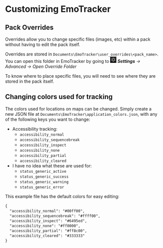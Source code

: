 # Customizing EmoTracker


## Pack Overrides

Overrides allow you to change specific files (images, etc) within a pack without having to edit the pack itself.

Overrides are stored in `Documents\EmoTracker\user_overrides\<pack_name>`. You can open this folder in EmoTracker by going to ***![Settings](images/settings.png) Settings** &rarr; Advanced &rarr; Open Override Folder*

To know where to place specific files, you will need to see where they are stored in the pack itself.




## Changing colors used for tracking

The colors used for locations on maps can be changed. Simply create a new JSON file at `Documents\EmoTracker\application_colors.json`, with any of the following keys you want to change:

<ul>
	<li>Accessibility tracking:
		<ul>
			<li><div class="accessibility-dot accessibility-normal"></div> <code>accessibility_normal</code></li>
			<li><div class="accessibility-dot accessibility-sequencebreak"></div> <code>accessibility_sequencebreak</code></li>
			<li><div class="accessibility-dot accessibility-inspect"></div> <code>accessibility_inspect</code></li>
			<li><div class="accessibility-dot accessibility-none"></div> <code>accessibility_none</code></li>
			<li><div class="accessibility-dot accessibility-partial"></div> <code>accessibility_partial</code></li>
			<li><div class="accessibility-dot accessibility-cleared"></div> <code>accessibility_cleared</code></li>
		</ul>
	</li>
	<li>I have no idea what these are used for:
		<ul>
			<li><div class="accessibility-dot status-generic-active"></div> <code>status_generic_active</code></li>
			<li><div class="accessibility-dot status-generic-success"></div> <code>status_generic_success</code></li>
			<li><div class="accessibility-dot status-generic-warning"></div> <code>status_generic_warning</code></li>
			<li><div class="accessibility-dot status-generic-error"></div> <code>status_generic_error</code></li>
		</ul>
	</li>
</ul>

This example file has the default colors for easy editing:
```
{
  "accessibility_normal": "#00ff00",
  "accessibility_sequencebreak": "#ffff00",
  "accessibility_inspect": "#6495ed",
  "accessibility_none": "#ff0000",
  "accessibility_partial": "#ff8c00",
  "accessibility_cleared": "#333333"
}
```
